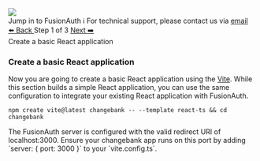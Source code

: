 <!-- TOP -->
<div class="top">
  <img class="scenario-academy-logo" src="https://cdn.prod.website-files.com/617b1b1f42c1da41aeae3413/6573599a9ea8c6ccef655afd_primary-logo.png" />
  <div class="scenario-title-section">
    <span class="scenario-title">Jump in to FusionAuth</span>
    <span class="scenario-subtitle">ℹ️ For technical support, please contact us via <a href="mailto:kirsten.hunter@fusionauth.io">email</a></span>
  </div>
</div>

<!-- NAVIGATION -->
<div id="navigation-top" class="navigation-top">
 <a href='command:katapod.loadPage?[{"step":"intro"}]'
   class="btn btn-dark navigation-top-left">⬅️ Back
 </a>
<span class="step-count"> Step 1 of 3</span>
 <a href='command:katapod.loadPage?[{"step":"step2"}]' 
    class="btn btn-dark navigation-top-right">Next ➡️
  </a>
</div>

<!-- CONTENT -->

<div class="step-title">Create a basic React application</div>

### Create a basic React application

Now you are going to create a basic React application using the [Vite](https://vitejs.dev/). While this section builds a simple React application, you can use the same configuration to integrate your existing React application with FusionAuth.

```shell
npm create vite@latest changebank -- --template react-ts && cd changebank
```

<Aside type="note">
    The FusionAuth server is configured with the valid redirect URI of localhost:3000. Ensure your changebank app runs on this port by adding `server: { port: 3000 }` to your `vite.config.ts`.
</Aside>


